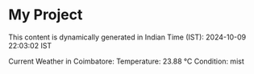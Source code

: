 # My Project

This content is dynamically generated in Indian Time (IST): 2024-10-09 22:03:02 IST


Current Weather in Coimbatore:
Temperature: 23.88 °C
Condition: mist
